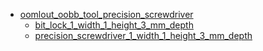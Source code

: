 * [oomlout_oobb_tool_precision_screwdriver](oomlout_oobb_tool_precision_screwdriver)
  * [bit_lock_1_width_1_height_3_mm_depth](oomlout_oobb_tool_precision_screwdriver/bit_lock_1_width_1_height_3_mm_depth)
  * [precision_screwdriver_1_width_1_height_3_mm_depth](oomlout_oobb_tool_precision_screwdriver/precision_screwdriver_1_width_1_height_3_mm_depth)
